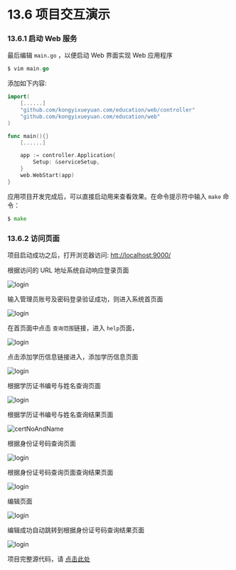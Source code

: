 # 13.6 项目交互演示

### 13.6.1 启动 Web 服务

最后编辑 `main.go` ，以便启动 Web 界面实现 Web 应用程序

```go
$ vim main.go 
```

添加如下内容:

```go
import(
    [......]
    "github.com/kongyixueyuan.com/education/web/controller"
    "github.com/kongyixueyuan.com/education/web"
)

func main(){}
    [......]

    app := controller.Application{
        Setup: &serviceSetup,
    }
    web.WebStart(app)
} 
```

应用项目开发完成后，可以直接启动用来查看效果。在命令提示符中输入 `make` 命令：

```go
$ make 
```

### 13.6.2 访问页面

项目启动成功之后，打开浏览器访问: [htt://localhost:9000/](http://localhost:9000/)

根据访问的 URL 地址系统自动响应登录页面

![login](img/179a326e43a4cb542e88b7d30874e28f.jpg)

输入管理员账号及密码登录验证成功，则进入系统首页面

![login](img/fea0dff552bac4ca469148c6301e0dba.jpg)

在首页面中点击 `查询范围`链接，进入 `help`页面，

![login](img/90221ebccff6055341b9f337ccc7ee3f.jpg)

点击添加学历信息链接进入，添加学历信息页面

![login](img/2daebce87df5c81ce2a6f813478db91e.jpg)

根据学历证书编号与姓名查询页面

![login](img/b612d8eebfe2e91a2367f354b428e5e9.jpg)

根据学历证书编号与姓名查询结果页面

![certNoAndName](img/f9c5479b27de93c175610ac9a1478939.jpg)

根据身份证号码查询页面

![login](img/3befc95f5ffe1648f017446c6d0218fe.jpg)

根据身份证号码查询页面查询结果页面

![login](img/f15c4f8c84b831cde1eac09b80ceefa0.jpg)

编辑页面

![login](img/cb3cc74c0d97db7af1d202b0275b9474.jpg)

编辑成功自动跳转到根据身份证号码查询结果页面

![login](img/b96c5d2004a226ac029ef994b361b85e.jpg)

项目完整源代码，请 [点击此处](https://github.com/kevin-hf/education)
